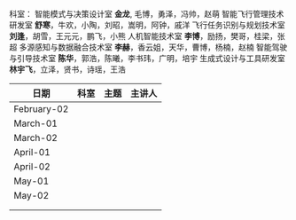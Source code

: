 科室：
智能模式与决策设计室
**金龙**, 毛博，勇泽，冯帅，赵萌
智能飞行管理技术研发室
**舒寒**，牛欢，小陶，刘昭，嵩明，阿钟，戚洋
飞行任务识别与规划技术室
**刘逢**，胡雪，王元元，鹏飞，小熊
人机智能技术室
**李博**，励扬，樊哥，桂梁，张超
多源感知与数据融合技术室
**李赫**，香云姐，天华，曹博，杨楠，赵楠
智能驾驶与引导技术室
**陈华**，郭浩，陈曦，李书玮，广明，培宇
生成式设计与工具研发室
**林宇飞**，立泽，贤书，诗瑶，王浩

| 日期          | 科室  | 主题  | 主讲人 |
| ----------- | --- | --- | --- |
| February-02 |     |     |     |
| March-01    |     |     |     |
| March-02    |     |     |     |
| April-01    |     |     |     |
| April-02    |     |     |     |
| May-01      |     |     |     |
| May-02      |     |     |     |
|             |     |     |     |
|             |     |     |     |

